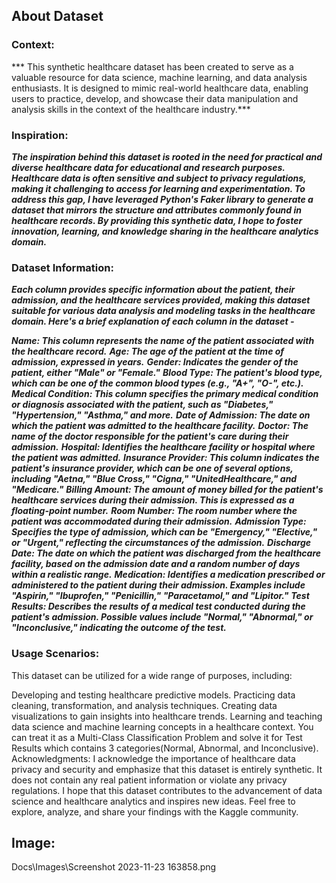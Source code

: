 ## About Dataset
### Context:
*** This synthetic healthcare dataset has been created to serve as a valuable resource for data science, machine learning, and data analysis enthusiasts. It is designed to mimic real-world healthcare data, enabling users to practice, develop, and showcase their data manipulation and analysis skills in the context of the healthcare industry.***

### Inspiration:
***The inspiration behind this dataset is rooted in the need for practical and diverse healthcare data for educational and research purposes. Healthcare data is often sensitive and subject to privacy regulations, making it challenging to access for learning and experimentation. To address this gap, I have leveraged Python's Faker library to generate a dataset that mirrors the structure and attributes commonly found in healthcare records. By providing this synthetic data, I hope to foster innovation, learning, and knowledge sharing in the healthcare analytics domain.***

### Dataset Information:
***Each column provides specific information about the patient, their admission, and the healthcare services provided, making this dataset suitable for various data analysis and modeling tasks in the healthcare domain. Here's a brief explanation of each column in the dataset -***

***Name: This column represents the name of the patient associated with the healthcare record.***
***Age: The age of the patient at the time of admission, expressed in years.***
***Gender: Indicates the gender of the patient, either "Male" or "Female."***
***Blood Type: The patient's blood type, which can be one of the common blood types (e.g., "A+", "O-", etc.).***
***Medical Condition: This column specifies the primary medical condition or diagnosis associated with the patient, such as "Diabetes," "Hypertension," "Asthma," and more.***
***Date of Admission: The date on which the patient was admitted to the healthcare facility.***
***Doctor: The name of the doctor responsible for the patient's care during their admission.***
***Hospital: Identifies the healthcare facility or hospital where the patient was admitted.***
***Insurance Provider: This column indicates the patient's insurance provider, which can be one of several options, including "Aetna," "Blue Cross," "Cigna," "UnitedHealthcare," and "Medicare."***
***Billing Amount: The amount of money billed for the patient's healthcare services during their admission. This is expressed as a floating-point number.***
***Room Number: The room number where the patient was accommodated during their admission.***
***Admission Type: Specifies the type of admission, which can be "Emergency," "Elective," or "Urgent," reflecting the circumstances of the admission.***
***Discharge Date: The date on which the patient was discharged from the healthcare facility, based on the admission date and a random number of days within a realistic range.***
***Medication: Identifies a medication prescribed or administered to the patient during their admission. Examples include "Aspirin," "Ibuprofen," "Penicillin," "Paracetamol," and "Lipitor."***
***Test Results: Describes the results of a medical test conducted during the patient's admission. Possible values include "Normal," "Abnormal," or "Inconclusive," indicating the outcome of the test.***
### Usage Scenarios:
This dataset can be utilized for a wide range of purposes, including:

Developing and testing healthcare predictive models.
Practicing data cleaning, transformation, and analysis techniques.
Creating data visualizations to gain insights into healthcare trends.
Learning and teaching data science and machine learning concepts in a healthcare context.
You can treat it as a Multi-Class Classification Problem and solve it for Test Results which contains 3 categories(Normal, Abnormal, and Inconclusive).
Acknowledgments:
I acknowledge the importance of healthcare data privacy and security and emphasize that this dataset is entirely synthetic. It does not contain any real patient information or violate any privacy regulations.
I hope that this dataset contributes to the advancement of data science and healthcare analytics and inspires new ideas. Feel free to explore, analyze, and share your findings with the Kaggle community.

## Image:
Docs\Images\Screenshot 2023-11-23 163858.png


